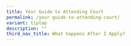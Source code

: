 ```yaml
---
title: Your Guide to Attending Court
permalink: /your-guide-to-attending-court/
variant: tiptap
description: ""
third_nav_title: What happens After I Apply?
---
```


